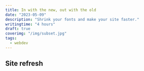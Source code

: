 ```yaml
---
title: In with the new, out with the old
date: "2023-05-09"
description: "Shrink your fonts and make your site faster."
writingtime: "4 hours"
draft: true
coverimg: "/img/subset.jpg"
tags:
  - webdev
---
```


## Site refresh
